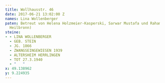 ```yaml
---
title: Wollhausstr. 46
date: 2017-06-21 13:02:00 Z
names: Lina Wollenberger
paten: Betreut von Helena Holzmeier-Kasperski, Sarwar Mustafa und Raham Naderi (Robert-Mayer-Gymnasium
  Heilbronn)
steine:
- - LINA WOLLENBERGER
  - GEB. STEIN
  - JG. 1866
  - ZWANGSEINGEWIESEN 1939
  - ALTERSHEIM HERRLINGEN
  - TOT 27.3.1940
  - "   "
x: 49.138962
y: 9.224935
---
```


